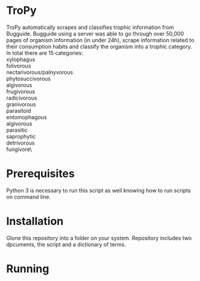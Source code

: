 # TroPy
TroPy automatically scrapes and classifies trophic information from Bugguide. Bugguide using a server was able to go through over 50,000 pages of organism information (in under 24h), scrape information related to their consumption habits and classify the organism into a trophic category. In total there are 15 categories:\
xylophagus\
folivorous\
nectarivorous/palnyvorous\
phytosuccivorous\
algivorous\
frugivorous\
radicivorous\
granivorous\
parasitoid\
entomophagous\
algivorous\
parasitic\
saprophytic\
detrivorous\
fungivore\

# Prerequisites
Python 3 is necessary to run this script as well knowing how to run scripts on command line.

# Installation
Glone this repository into a folder on your system. Repository includes two dpcuments, the script and a dictionary of terms.

# Running


